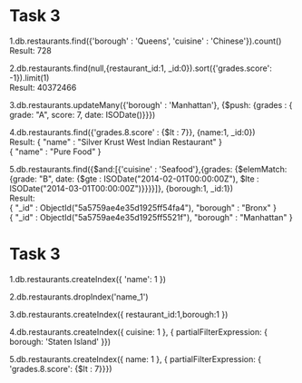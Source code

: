 # Task 3

1.db.restaurants.find({'borough' : 'Queens', 'cuisine' : 'Chinese'}).count()<br />
  Result: 728

2.db.restaurants.find(null,{restaurant_id:1, _id:0}).sort({'grades.score': -1}).limit(1)<br />
  Result: 40372466

3.db.restaurants.updateMany({'borough' : 'Manhattan'}, {$push: {grades : { grade: "A", score: 7, date: ISODate()}}})

4.db.restaurants.find({'grades.8.score' : {$lt : 7}}, {name:1, _id:0})<br />
  Result: { "name" : "Silver Krust West Indian Restaurant" }<br />
          { "name" : "Pure Food" }

5.db.restaurants.find({$and:[{'cuisine' : 'Seafood'},{grades: {$elemMatch: {grade: "B", date: {$gte : ISODate("2014-02-01T00:00:00Z"),  $lte : ISODate("2014-03-01T00:00:00Z")}}}}]}, {borough:1, _id:1})<br />
  Result:<br />
  { "_id" : ObjectId("5a5759ae4e35d1925ff54fa4"), "borough" : "Bronx" }<br />
  { "_id" : ObjectId("5a5759ae4e35d1925ff5521f"), "borough" : "Manhattan" }


# Task 3

1.db.restaurants.createIndex({ 'name': 1 })

2.db.restaurants.dropIndex('name_1')

3.db.restaurants.createIndex({ restaurant_id:1,borough:1 })

4.db.restaurants.createIndex({ cuisine: 1 }, { partialFilterExpression: { borough: 'Staten Island' }})

5.db.restaurants.createIndex({ name: 1 }, { partialFilterExpression: { 'grades.8.score': {$lt : 7}}})